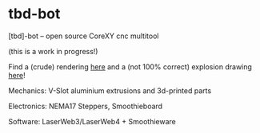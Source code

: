 # tbd-bot
[tbd]-bot – open source CoreXY cnc multitool 

(this is a work in progress!)


Find a (crude) rendering [here](tbd-bot-assembly-rendering.PNG)
and a (not 100% correct) explosion drawing [here](tbd-bot-assembly-explosion-v0.png)!


Mechanics: V-Slot aluminium extrusions and 3d-printed parts

Electronics: NEMA17 Steppers, Smoothieboard

Software: LaserWeb3/LaserWeb4 + Smoothieware
